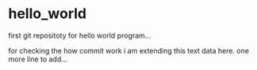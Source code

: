# hello_world
first git repositoty for hello world program...

for checking the how commit work i am extending this text data here.
one more line to add...
